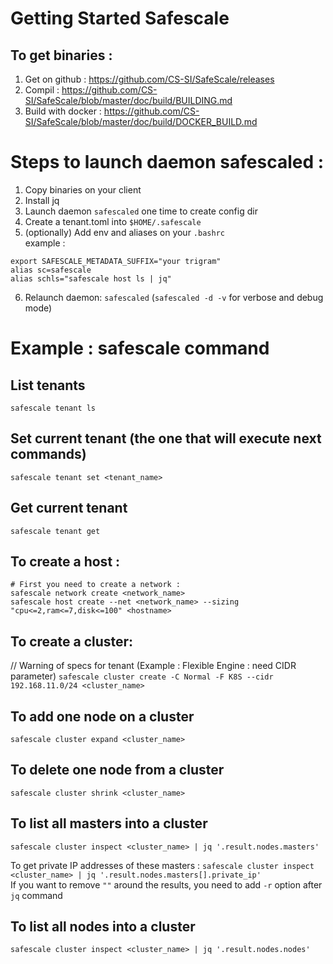 # Getting Started Safescale
## To get binaries :
1. Get on github : https://github.com/CS-SI/SafeScale/releases  
2. Compil : https://github.com/CS-SI/SafeScale/blob/master/doc/build/BUILDING.md
3. Build with docker : https://github.com/CS-SI/SafeScale/blob/master/doc/build/DOCKER_BUILD.md

# Steps to launch daemon safescaled :
1. Copy binaries on your client
2. Install jq 
3. Launch daemon `safescaled` one time to create config dir
4. Create a tenant.toml into `$HOME/.safescale`
5. (optionally) Add env and aliases on your `.bashrc`  
example :  
```
export SAFESCALE_METADATA_SUFFIX="your trigram"
alias sc=safescale  
alias schls="safescale host ls | jq"  
````
6. Relaunch daemon: `safescaled` (`safescaled -d -v` for verbose and debug mode)

# Example : safescale command
## List tenants
`safescale tenant ls`
## Set current tenant (the one that will execute next commands)
`safescale tenant set <tenant_name>`
## Get current tenant
`safescale tenant get`


## To create a host :
````
# First you need to create a network :
safescale network create <network_name>
safescale host create --net <network_name> --sizing "cpu<=2,ram<=7,disk<=100" <hostname> 
````

## To create a cluster:
// Warning of specs for tenant (Example : Flexible Engine : need CIDR parameter)
`safescale cluster create -C Normal -F K8S --cidr 192.168.11.0/24 <cluster_name>`

## To add one node on a cluster
`safescale cluster expand <cluster_name>`

## To delete one node from a cluster
`safescale cluster shrink <cluster_name>`

## To list all masters into a cluster
`safescale cluster inspect <cluster_name> | jq '.result.nodes.masters'`  

To get private IP addresses of these masters :
`safescale cluster inspect <cluster_name> | jq '.result.nodes.masters[].private_ip'`  
If you want to remove `""` around the results, you need to add `-r` option after `jq` command

## To list all nodes into a cluster
`safescale cluster inspect <cluster_name> | jq '.result.nodes.nodes'` 